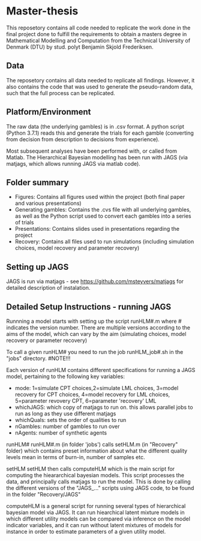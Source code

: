 # Master-thesis

This reposetory contains all code needed to replicate the work done in the final project done to fulfill the requirements to obtain a masters degree in Mathematical Modelling and Computation from the Technical University of Denmark (DTU) by stud. polyt Benjamin Skjold Frederiksen. 

## Data
The reposetory contains all data needed to replicate all findings. However, it also contains the code that was used to generate the pseudo-random data, such that the full process can be replicated. 

## Platform/Environment
The raw data (the underlying gambles) is in .csv format. A python script (Python 3.7.1) reads this and generate the trials for each gamble (converting from decision from description to decisions from experience).

Most subsequent analyses have been performed with, or called from Matlab. The Hierarchical Bayesian modelling has been run with JAGS (via matjags, which allows running JAGS via matlab code).

## Folder summary

- Figures: Contains all figures used within the project (both final paper and various presentations)
- Generating gambles: Contains the .cvs file with all underlying gambles, as well as the Python script used to convert each gambles into a series of trials
- Presentations: Contains slides used in presentations regarding the project
- Recovery: Contains all files used to run simulations (including simulation choices, model recovery and parameter recovery)

## Setting up JAGS
JAGS is run via matjags - see https://github.com/msteyvers/matjags for detailed description of instalation.

## Detailed Setup Instructions - running JAGS
Runnning a model starts with setting up the script runHLM#.m where # indicates the version number. There are multiple versions according to the aims of the model, which can vary by the aim (simulating choices, model recovery or parameter recovery)

To call a given runHLM# you need to run the job runHLM_job#.sh in the "jobs" directory. #NOTE!!!

Each version of runHLM contains different specifications for running a JAGS model, pertaining to the following key variables: 
- mode: 1=simulate CPT choices,2=simulate LML choices, 3=model recovery for CPT choices, 4=model recovery for LML choices, 5=parameter revovery CPT, 6=parameter 'recovery' LML
- whichJAGS: which copy of matjags to run on. this allows parallel jobs to run as long as they use different matjags
- whichQuals: sets the order of qualities to run
- nGambles: number of gambles to run over
- nAgents: number of synthetic agents 

runHLM# runHLM#.m (in folder 'jobs') calls setHLM.m (in "Recovery" folder) which contains preset information about what the different quality levels mean in terms of burn-in, number of samples etc.

setHLM setHLM then calls computeHLM which is the main script for computing the hieararchical bayesian models. This script processes the data, and principally calls matjags to run the model. This is done by calling the different versions of the "JAGS_..." scripts using JAGS code, to be found in the folder "Recovery/JAGS"

computeHLM is a general script for running several types of hierarchical bayesian model via JAGS. It can run hiearchical latent mixture models in which different utility models can be compared via inference on the model indicator variables, and it can run without latent mixtures of models for instance in order to estimate parameters of a given utility model.


